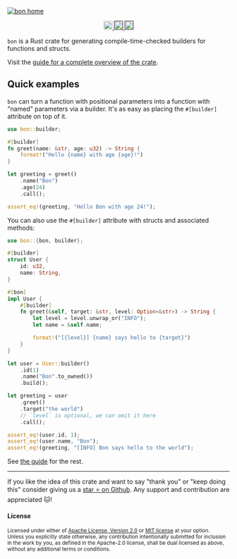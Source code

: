 <a href="https://elastio.github.io/bon/guide/overview">
    <!--
    We use an absolute link to the image here because this README is hosted on crates.io,
    lib.rs and docs.rs where this image isn't available through the relative link.
    -->
    <img
        src="https://elastio.github.io/bon/bon-home.png"
        alt="bon home"
    />
</a>

<p align="center">
    <a href="https://github.com/elastio/bon">
        <img
            alt="github"
            src="https://img.shields.io/badge/github-elastio/bon-228b22?style=for-the-badge&labelColor=555555&logo=github" height="20"
        />
    </a>
    <a href="">
        <img
            alt="crates.io"
            src="https://img.shields.io/crates/v/bon.svg?style=for-the-badge&color=e37602&logo=rust"
            height="20"
        />
    </a>
    <a href="">
        <img
            alt="docs.rs"
            src="https://img.shields.io/badge/docs.rs-bon-3b74d1?style=for-the-badge&labelColor=555555&logo=docs.rs"
            height="20"
        />
    </a>
</p>

`bon` is a Rust crate for generating compile-time-checked builders for functions and structs.

Visit the [guide for a complete overview of the crate](https://elastio.github.io/bon/guide/overview).

## Quick examples

`bon` can turn a function with positional parameters into a function with "named" parameters via a builder. It's as easy as placing the `#[builder]` attribute on top of it.

```rust
use bon::builder;

#[builder]
fn greet(name: &str, age: u32) -> String {
    format!("Hello {name} with age {age}!")
}

let greeting = greet()
    .name("Bon")
    .age(24)
    .call();

assert_eq!(greeting, "Hello Bon with age 24!");
```

You can also use the `#[builder]` attribute with structs and associated methods:

```rust
use bon::{bon, builder};

#[builder]
struct User {
    id: u32,
    name: String,
}

#[bon]
impl User {
    #[builder]
    fn greet(&self, target: &str, level: Option<&str>) -> String {
        let level = level.unwrap_or("INFO");
        let name = &self.name;

        format!("[{level}] {name} says hello to {target}")
    }
}

let user = User::builder()
    .id(1)
    .name("Bon".to_owned())
    .build();

let greeting = user
    .greet()
    .target("the world")
    // `level` is optional, we can omit it here
    .call();

assert_eq!(user.id, 1);
assert_eq!(user.name, "Bon");
assert_eq!(greeting, "[INFO] Bon says hello to the world");
```

See [the guide](https://elastio.github.io/bon/guide/overview) for the rest.

---

If you like the idea of this crate and want to say "thank you" or "keep doing this" consider giving us a [star ⭐ on Github](https://github.com/elastio/bon). Any support and contribution are appreciated 🐱!

#### License

<sup>
Licensed under either of <a href="https://github.com/elastio/bon/blob/master/LICENSE-APACHE">Apache License, Version
2.0</a> or <a href="https://github.com/elastio/bon/blob/master/LICENSE-MIT">MIT license</a> at your option.
</sup>

<br>

<sub>
Unless you explicitly state otherwise, any contribution intentionally submitted
for inclusion in the work by you, as defined in the Apache-2.0 license, shall be
dual licensed as above, without any additional terms or conditions.
</sub>
